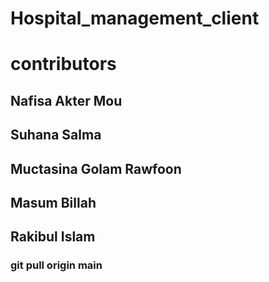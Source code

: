 # Hospital_management_client

# contributors
## Nafisa Akter Mou
## Suhana Salma
## Muctasina Golam Rawfoon
## Masum Billah
## Rakibul Islam

### git pull origin main
